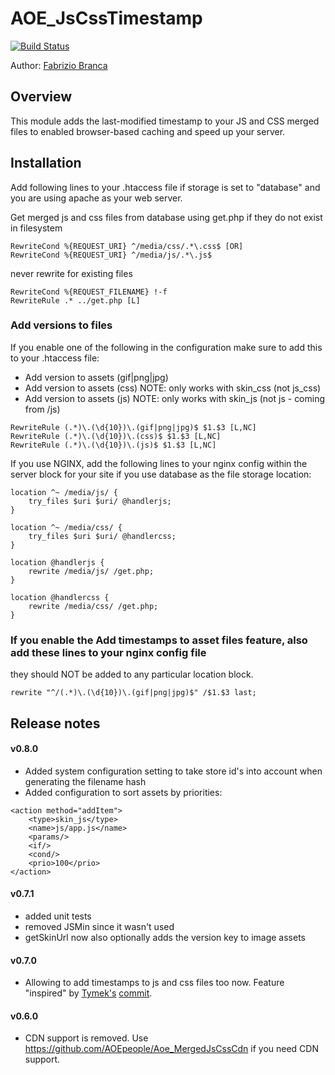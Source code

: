 # AOE_JsCssTimestamp

[![Build Status](https://travis-ci.org/AOEpeople/Aoe_JsCssTstamp.svg)](https://travis-ci.org/AOEpeople/Aoe_JsCssTstamp)

Author: [Fabrizio Branca](https://twitter.com/fbrnc)

## Overview

This module adds the last-modified timestamp to your JS and CSS merged files to enabled browser-based caching and speed up your server.


## Installation

Add following lines to your .htaccess file if storage is set to "database" and you are using apache as your web server.

Get merged js and css files from database using get.php if they do not exist in filesystem

```
RewriteCond %{REQUEST_URI} ^/media/css/.*\.css$ [OR]
RewriteCond %{REQUEST_URI} ^/media/js/.*\.js$
```

never rewrite for existing files

```
RewriteCond %{REQUEST_FILENAME} !-f
RewriteRule .* ../get.php [L]
```

### Add versions to files

If you enable one of the following in the configuration make sure to add this to your .htaccess file:

- Add version to assets (gif|png|jpg)
- Add version to assets (css) NOTE: only works with skin_css (not js_css)
- Add version to assets (js) NOTE: only works with skin_js (not js - coming from /js)



```
RewriteRule (.*)\.(\d{10})\.(gif|png|jpg)$ $1.$3 [L,NC]
RewriteRule (.*)\.(\d{10})\.(css)$ $1.$3 [L,NC]
RewriteRule (.*)\.(\d{10})\.(js)$ $1.$3 [L,NC]
```

If you use NGINX, add the following lines to your nginx config within the server block for your site
if you use database as the file storage location:

```
location ^~ /media/js/ {
    try_files $uri $uri/ @handlerjs;
}

location ^~ /media/css/ {
    try_files $uri $uri/ @handlercss;
}

location @handlerjs {
    rewrite /media/js/ /get.php;
}

location @handlercss {
    rewrite /media/css/ /get.php;
}
```

### If you enable the Add timestamps to asset files feature, also add these lines to your nginx config file
they should NOT be added to any particular location block.

```
rewrite "^/(.*)\.(\d{10})\.(gif|png|jpg)$" /$1.$3 last;
```

## Release notes

#### v0.8.0

- Added system configuration setting to take store id's into account when generating the filename hash
- Added configuration to sort assets by priorities:
```
<action method="addItem">
    <type>skin_js</type>
    <name>js/app.js</name>
    <params/>
    <if/>
    <cond/>
    <prio>100</prio>
</action>
```

#### v0.7.1

- added unit tests
- removed JSMin since it wasn't used
- getSkinUrl now also optionally adds the version key to image assets

#### v0.7.0

- Allowing to add timestamps to js and css files too now. Feature "inspired" by [Tymek's](https://github.com/tmotyl) [commit](https://github.com/macopedia/Aoe_JsCssTstamp/commit/5471779099fea1c259c49e89ae8308de4a8138e9).

#### v0.6.0

- CDN support is removed. Use https://github.com/AOEpeople/Aoe_MergedJsCssCdn if you need CDN support.


